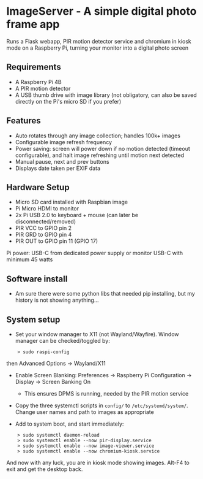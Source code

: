 
# ImageServer - A simple digital photo frame app

Runs a Flask webapp, PIR motion detector service and chromium in kiosk mode on a Raspberry Pi, turning your monitor into a digital photo screen

## Requirements

- A Raspberry Pi 4B 
- A PIR motion detector
- A USB thumb drive with image library (not obligatory, can also be saved directly on the Pi's micro SD if you prefer)

## Features

- Auto rotates through any image collection; handles 100k+ images
- Configurable image refresh frequency
- Power saving: screen will power down if no motion detected (timeout configurable), and halt image refreshing until motion next detected
- Manual pause, next and prev buttons
- Displays date taken per EXIF data

## Hardware Setup

- Micro SD card installed with Raspbian image
- Pi Micro HDMI to monitor
- 2x Pi USB 2.0 to keyboard + mouse (can later be disconnected/removed)
- PIR VCC to GPIO pin 2
- PIR GRD to GPIO pin 4
- PIR OUT to GPIO pin 11 (GPIO 17)

Pi power: USB-C from dedicated power supply or monitor USB-C with minimum 45 watts

## Software install

- Am sure there were some python libs that needed pip installing, but my history is not showing anything...


## System setup

- Set your window manager to X11 (not Wayland/Wayfire). Window manager can be checked/toggled by:

```
	> sudo raspi-config
```

   then Advanced Options -> Wayland/X11 

- Enable Screen Blanking: Preferences -> Raspberry Pi Configuration -> Display -> Screen Banking On
    - This ensures DPMS is running, needed by the PIR motion service

- Copy the three systemctl scripts in `config/` to `/etc/systemd/system/`. Change user names and path to images as appropriate


- Add to system boot, and start immediately:

```
    > sudo systemctl daemon-reload
    > sudo systemctl enable --now pir-display.service
    > sudo systemctl enable --now image-viewer.service
    > sudo systemctl enable --now chromium-kiosk.service
```

And now with any luck, you are in kiosk mode showing images. Alt-F4 to exit and get the desktop back.


